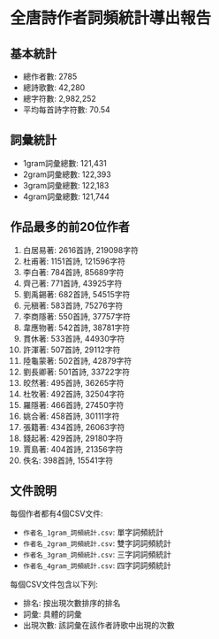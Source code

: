 # 全唐詩作者詞頻統計導出報告

## 基本統計
- 總作者數: 2785
- 總詩歌數: 42,280
- 總字符數: 2,982,252
- 平均每首詩字符數: 70.54

## 詞彙統計
- 1gram詞彙總數: 121,431
- 2gram詞彙總數: 122,393
- 3gram詞彙總數: 122,183
- 4gram詞彙總數: 121,744

## 作品最多的前20位作者
 1. 白居易著: 2616首詩, 219098字符
 2. 杜甫著: 1151首詩, 121596字符
 3. 李白著: 784首詩, 85689字符
 4. 齊己著: 771首詩, 43925字符
 5. 劉禹錫著: 682首詩, 54515字符
 6. 元稹著: 583首詩, 75276字符
 7. 李商隱著: 550首詩, 37757字符
 8. 韋應物著: 542首詩, 38781字符
 9. 貫休著: 533首詩, 44930字符
10. 許渾著: 507首詩, 29112字符
11. 陸龜蒙著: 502首詩, 42879字符
12. 劉長卿著: 501首詩, 33722字符
13. 皎然著: 495首詩, 36265字符
14. 杜牧著: 492首詩, 32504字符
15. 羅隱著: 466首詩, 27450字符
16. 姚合著: 458首詩, 30111字符
17. 張籍著: 434首詩, 26063字符
18. 錢起著: 429首詩, 29180字符
19. 賈島著: 404首詩, 21356字符
20. 佚名: 398首詩, 15541字符

## 文件說明
每個作者都有4個CSV文件:
- `作者名_1gram_詞頻統計.csv`: 單字詞頻統計
- `作者名_2gram_詞頻統計.csv`: 雙字詞詞頻統計
- `作者名_3gram_詞頻統計.csv`: 三字詞詞頻統計
- `作者名_4gram_詞頻統計.csv`: 四字詞詞頻統計

每個CSV文件包含以下列:
- 排名: 按出現次數排序的排名
- 詞彙: 具體的詞彙
- 出現次數: 該詞彙在該作者詩歌中出現的次數